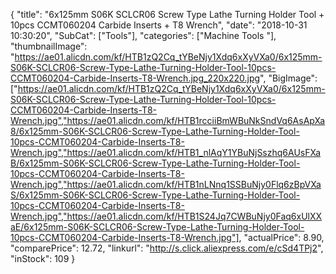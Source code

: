{
	"title": "6x125mm S06K SCLCR06 Screw Type Lathe Turning Holder Tool + 10pcs CCMT060204 Carbide Inserts + T8 Wrench",
	"date": "2018-10-31 10:30:20",
	"SubCat": ["Tools"],
	"categories": ["Machine Tools "],
	"thumbnailImage": "https://ae01.alicdn.com/kf/HTB1zQ2Cq_tYBeNjy1Xdq6xXyVXa0/6x125mm-S06K-SCLCR06-Screw-Type-Lathe-Turning-Holder-Tool-10pcs-CCMT060204-Carbide-Inserts-T8-Wrench.jpg_220x220.jpg",
	"BigImage": ["https://ae01.alicdn.com/kf/HTB1zQ2Cq_tYBeNjy1Xdq6xXyVXa0/6x125mm-S06K-SCLCR06-Screw-Type-Lathe-Turning-Holder-Tool-10pcs-CCMT060204-Carbide-Inserts-T8-Wrench.jpg","https://ae01.alicdn.com/kf/HTB1rcciiBmWBuNkSndVq6AsApXa8/6x125mm-S06K-SCLCR06-Screw-Type-Lathe-Turning-Holder-Tool-10pcs-CCMT060204-Carbide-Inserts-T8-Wrench.jpg","https://ae01.alicdn.com/kf/HTB1_nlAqY1YBuNjSszhq6AUsFXaB/6x125mm-S06K-SCLCR06-Screw-Type-Lathe-Turning-Holder-Tool-10pcs-CCMT060204-Carbide-Inserts-T8-Wrench.jpg","https://ae01.alicdn.com/kf/HTB1nLNnq1SSBuNjy0Flq6zBpVXaS/6x125mm-S06K-SCLCR06-Screw-Type-Lathe-Turning-Holder-Tool-10pcs-CCMT060204-Carbide-Inserts-T8-Wrench.jpg","https://ae01.alicdn.com/kf/HTB1S24Jq7CWBuNjy0Faq6xUlXXaE/6x125mm-S06K-SCLCR06-Screw-Type-Lathe-Turning-Holder-Tool-10pcs-CCMT060204-Carbide-Inserts-T8-Wrench.jpg"],
	"actualPrice": 8.90,
	"comparePrice": 12.72,
	"linkurl": "http://s.click.aliexpress.com/e/cSd4TPj2",
	"inStock": 109
}
